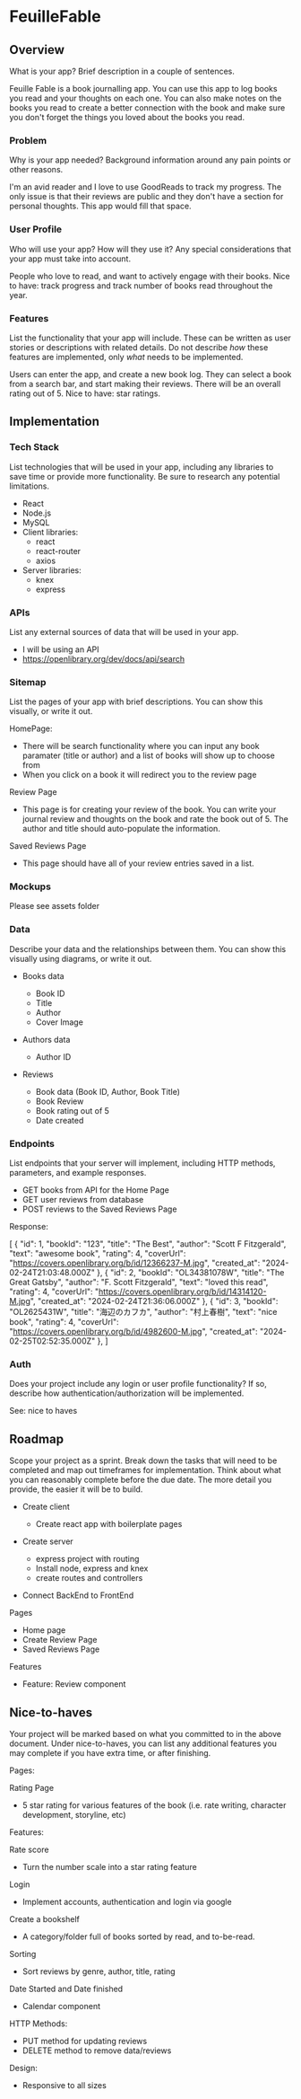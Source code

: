 # FeuilleFable

## Overview

What is your app? Brief description in a couple of sentences.

Feuille Fable is a book journalling app. You can use this app to log books you read and your thoughts on each one. You can also make notes on the books you read to create a better connection with the book and make sure you don't forget the things you loved about the books you read.

### Problem

Why is your app needed? Background information around any pain points or other reasons.

I'm an avid reader and I love to use GoodReads to track my progress. The only issue is that their reviews are public and they don't have a section for personal thoughts. This app would fill that space.

### User Profile

Who will use your app? How will they use it? Any special considerations that your app must take into account.

People who love to read, and want to actively engage with their books. Nice to have: track progress and track number of books read throughout the year.

### Features

List the functionality that your app will include. These can be written as user stories or descriptions with related details. Do not describe _how_ these features are implemented, only _what_ needs to be implemented.

Users can enter the app, and create a new book log. They can select a book from a search bar, and start making their reviews. There will be an overall rating out of 5. Nice to have: star ratings.

## Implementation

### Tech Stack

List technologies that will be used in your app, including any libraries to save time or provide more functionality. Be sure to research any potential limitations.

- React
- Node.js
- MySQL
- Client libraries:
  - react
  - react-router
  - axios
- Server libraries:
  - knex
  - express

### APIs

List any external sources of data that will be used in your app.

- I will be using an API
- https://openlibrary.org/dev/docs/api/search

### Sitemap

List the pages of your app with brief descriptions. You can show this visually, or write it out.

HomePage:

- There will be search functionality where you can input any book paramater (title or author) and a list of books will show up to choose from
- When you click on a book it will redirect you to the review page

Review Page

- This page is for creating your review of the book. You can write your journal review and thoughts on the book and rate the book out of 5. The author and title should auto-populate the information.

Saved Reviews Page

- This page should have all of your review entries saved in a list.

### Mockups

Please see assets folder

### Data

Describe your data and the relationships between them. You can show this visually using diagrams, or write it out.

- Books data

  - Book ID
  - Title
  - Author
  - Cover Image

- Authors data

  - Author ID

- Reviews
  - Book data (Book ID, Author, Book Title)
  - Book Review
  - Book rating out of 5
  - Date created

### Endpoints

List endpoints that your server will implement, including HTTP methods, parameters, and example responses.

- GET books from API for the Home Page
- GET user reviews from database
- POST reviews to the Saved Reviews Page

Response:

[
{
"id": 1,
"bookId": "123",
"title": "The Best",
"author": "Scott F Fitzgerald",
"text": "awesome book",
"rating": 4,
"coverUrl": "https://covers.openlibrary.org/b/id/12366237-M.jpg",
"created_at": "2024-02-24T21:03:48.000Z"
},
{
"id": 2,
"bookId": "OL34381078W",
"title": "The Great Gatsby",
"author": "F. Scott Fitzgerald",
"text": "loved this read",
"rating": 4,
"coverUrl": "https://covers.openlibrary.org/b/id/14314120-M.jpg",
"created_at": "2024-02-24T21:36:06.000Z"
},
{
"id": 3,
"bookId": "OL2625431W",
"title": "海辺のカフカ",
"author": "村上春樹",
"text": "nice book",
"rating": 4,
"coverUrl": "https://covers.openlibrary.org/b/id/4982600-M.jpg",
"created_at": "2024-02-25T02:52:35.000Z"
},
]

### Auth

Does your project include any login or user profile functionality? If so, describe how authentication/authorization will be implemented.

See: nice to haves

## Roadmap

Scope your project as a sprint. Break down the tasks that will need to be completed and map out timeframes for implementation. Think about what you can reasonably complete before the due date. The more detail you provide, the easier it will be to build.

- Create client

  - Create react app with boilerplate pages

- Create server

  - express project with routing
  - Install node, express and knex
  - create routes and controllers

- Connect BackEnd to FrontEnd

Pages

- Home page
- Create Review Page
- Saved Reviews Page

Features

- Feature: Review component

## Nice-to-haves

Your project will be marked based on what you committed to in the above document. Under nice-to-haves, you can list any additional features you may complete if you have extra time, or after finishing.

Pages:

Rating Page

- 5 star rating for various features of the book (i.e. rate writing, character development, storyline, etc)

Features:

Rate score

- Turn the number scale into a star rating feature

Login

- Implement accounts, authentication and login via google

Create a bookshelf

- A category/folder full of books sorted by read, and to-be-read.

Sorting

- Sort reviews by genre, author, title, rating

Date Started and Date finished

- Calendar component

HTTP Methods:

- PUT method for updating reviews
- DELETE method to remove data/reviews

Design:

- Responsive to all sizes
